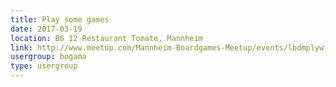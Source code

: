 ```yaml
---
title: Play some games
date: 2017-03-19
location: B6 12 Restaurant Tomate, Mannheim
link: http://www.meetup.com/Mannheim-Boardgames-Meetup/events/lbdmplywfbzb/
usergroup: bogama
type: usergroup
---
```

